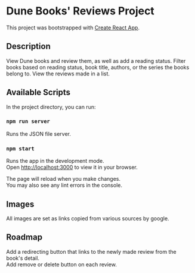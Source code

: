 # Dune Books' Reviews Project

This project was bootstrapped with [Create React App](https://github.com/facebook/create-react-app).

## Description

View Dune books and review them, as well as add a reading status. Filter books based on reading status, book title, authors, or the series the books belong to. View the reviews made in a list.

## Available Scripts

In the project directory, you can run:

### `npm run server`

Runs the JSON file server.

### `npm start`

Runs the app in the development mode.\
Open [http://localhost:3000](http://localhost:3000) to view it in your browser.

The page will reload when you make changes.\
You may also see any lint errors in the console.

## Images

All images are set as links copied from various sources by google.

## Roadmap

Add a redirecting button that links to the newly made review from the book's detail.\
Add remove or delete button on each review.
